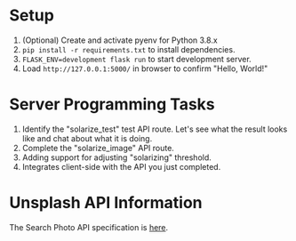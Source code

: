 # Setup

1. (Optional) Create and activate pyenv for Python 3.8.x
1. `pip install -r requirements.txt` to install dependencies.
1. `FLASK_ENV=development flask run` to start development server.
1. Load `http://127.0.0.1:5000/` in browser to confirm "Hello, World!"

# Server Programming Tasks

1. Identify the "solarize_test" test API route. Let's see what the result looks like and chat about what it is doing.
1. Complete the "solarize_image" API route.
1. Adding support for adjusting "solarizing" threshold.
1. Integrates client-side with the API you just completed.

# Unsplash API Information

The Search Photo API specification is [here](https://unsplash.com/documentation#search-photos).